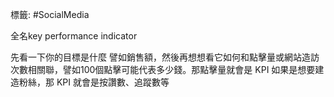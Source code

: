 標籤: #SocialMedia 

全名key performance indicator

先看一下你的目標是什麼
譬如銷售額，然後再想想看它如何和點擊量或網站造訪次數相關聯，譬如100個點擊可能代表多少錢。那點擊量就會是 KPI
如果是想要建造粉絲，那 KPI 就會是按讚數、追蹤數等